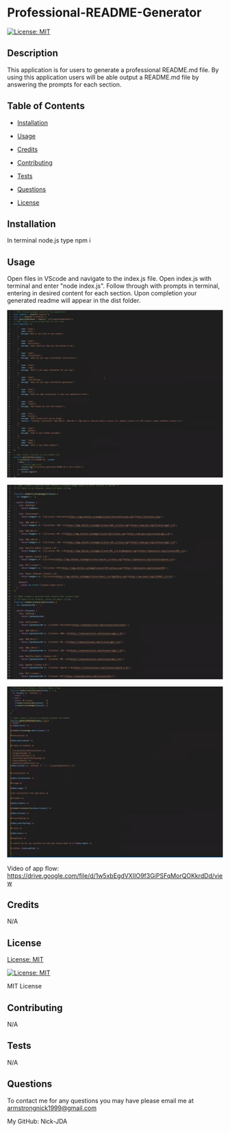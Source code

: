 # Professional-README-Generator


[![License: MIT](https://img.shields.io/badge/License-MIT-yellow.svg)](https://opensource.org/licenses/MIT) 


## Description 


This application is for users to generate a professional README.md file. By using this application users will be able output a README.md file by answering the prompts for each section. 


## Table of Contents 


- [Installation](#installation) 

- [Usage](#usage) 

- [Credits](#credits) 

- [Contributing](#contributing) 

- [Tests](#tests) 

- [Questions](#questions) 

- [License](#license) 



## Installation 


In terminal node.js type npm i 


## Usage 


Open files in VScode and navigate to the index.js file. Open index.js with terminal and enter "node index.js". Follow through with prompts in terminal, entering in desired content for each section. Upon completion your generated readme will appear in the dist folder.  

![index,js](./images/index.js-questions.png)

![index,js](./images//generate-markdown-top.png)

![index,js](./images/generate-markdown-bottom.png)

Video of app flow:
https://drive.google.com/file/d/1w5xbEgdVXIIO9f3GiPSFqMorQOKkrdDd/view

## Credits 


N/A 


## License             

[License: MIT](https://choosealicense.com/licenses/mit/)  

[![License: MIT](https://img.shields.io/badge/License-MIT-yellow.svg)](https://opensource.org/licenses/MIT) 

     


MIT License 


## Contributing 


N/A 


## Tests 


N/A 


## Questions 


To contact me for any questions you may have please email me at armstrongnick1999@gmail.com 


My GitHub: Nick-JDA
